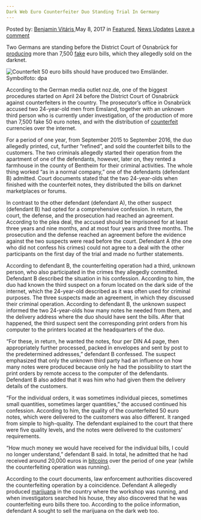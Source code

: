 ```yaml
---
Dark Web Euro Counterfeiter Duo Standing Trial In Germany
---
```

<article class="post-listing post-19699 post type-post status-publish format-standard has-post-thumbnail hentry category-deepdot-news category-news-updates tag-counterfeiter tag-dark tag-duo tag-euro tag-germany tag-standing tag-trial tag-web">
    <div class="post-inner">
    <p class="post-meta">
    <span>Posted by: <a href="https://www.deepdotweb.com/author/benjaminvi/" title="">Benjamin Vitáris </a></span>
    <span>May 8, 2017</span>
    <span>in <a href="https://www.deepdotweb.com/category/deepdot-news/" rel="category tag">Featured</a>, <a href="https://www.deepdotweb.com/category/news-updates/" rel="category tag">News Updates</a></span>
    <span><a href="https://www.deepdotweb.com/2017/05/08/dark-web-euro-counterfeiter-duo-standing-trial-germany/#respond">Leave a comment</a></span>
    </p>
    <div class="clear"></div>
    <div class="entry">
    <p>Two Germans are standing before the District Court of Osnabrück for <a href="http://www.noz.de/lokales/lingen/artikel/885597/anklage-emslaender-produzierten-7500-falsche-fuenfziger">producing</a> more than 7,500 <a href="https://www.deepdotweb.com/tag/fake/">fake</a> euro bills, which they allegedly sold on the darknet.</p>
    <p><img class="wp-image-19707 aligncenter" src="https://www.deepdotweb.com/wp-content/uploads/2017/05/counterfeit-50-euro-bills-should-have-produced-two.jpeg" alt="Counterfeit 50 euro bills should have produced two Emsländer.  Symbolfoto: dpa" srcset="https://www.deepdotweb.com/wp-content/uploads/2017/05/counterfeit-50-euro-bills-should-have-produced-two.jpeg 800w, https://www.deepdotweb.com/wp-content/uploads/2017/05/counterfeit-50-euro-bills-should-have-produced-two-300x169.jpeg 300w" sizes="(max-width: 800px) 100vw, 800px" /></p>
    <p>According to the German media outlet noz.de, one of the biggest procedures started on April 24 before the District Court of Osnabrück against counterfeiters in the country. The prosecutor’s office in Osnabrück accused two 24-year-old men from Emsland, together with an unknown third person who is currently under investigation, of the production of more than 7,500 fake 50 euro notes, and with the distribution of <a href="https://www.deepdotweb.com/2017/04/24/two-austrians-sentenced-ordering-counterfeit-euro-notes-finance-drug-addictions/">counterfeit</a> currencies over the internet.</p>
    <p>For a period of one year, from September 2015 to September 2016, the duo allegedly printed, cut, further &#8220;refined&#8221;, and sold the counterfeit bills to the customers. The two criminals allegedly started their operation from the apartment of one of the defendants, however, later on, they rented a farmhouse in the county of Bentheim for their criminal activities. The whole thing worked &#8220;as in a normal company,&#8221; one of the defendants (defendant B) admitted. Court documents stated that the two 24-year-olds when finished with the counterfeit notes, they distributed the bills on darknet marketplaces or forums.</p>
    <p>In contrast to the other defendant (defendant A), the other suspect (defendant B) had opted for a comprehensive confession. In return, the court, the defense, and the prosecution had reached an agreement. According to the plea deal, the accused should be imprisoned for at least three years and nine months, and at most four years and three months. The prosecution and the defense reached an agreement before the evidence against the two suspects were read before the court. Defendant A (the one who did not confess his crimes) could not agree to a deal with the other participants on the first day of the trial and made no further statements.</p>
    <p>According to defendant B, the counterfeiting operation had a third, unknown person, who also participated in the crimes they allegedly committed. Defendant B described the situation in his confession. According to him, the duo had known the third suspect on a forum located on the dark side of the internet, which the 24-year-old described as it was often used for criminal purposes. The three suspects made an agreement, in which they discussed their criminal operation. According to defendant B, the unknown suspect informed the two 24-year-olds how many notes he needed from them, and the delivery address where the duo should have sent the bills. After that happened, the third suspect sent the corresponding print orders from his computer to the printers located at the headquarters of the duo.</p>
    <p>“For these, in return, he wanted the notes, four per DIN A4 page, then appropriately further processed, packed in envelopes and sent by post to the predetermined addresses,” defendant B confessed. The suspect emphasized that only the unknown third party had an influence on how many notes were produced because only he had the possibility to start the print orders by remote access to the computer of the defendants. Defendant B also added that it was him who had given them the delivery details of the customers.</p>
    <p>“For the individual orders, it was sometimes individual pieces, sometimes small quantities, sometimes larger quantities,” the accused continued his confession. According to him, the quality of the counterfeited 50 euro notes, which were delivered to the customers was also different. It ranged from simple to high-quality. The defendant explained to the court that there were five quality levels, and the notes were delivered to the customers’ requirements.</p>
    <p>“How much money we would have received for the individual bills, I could no longer understand,” defendant B said. In total, he admitted that he had received around 20,000 euros in <a href="https://www.deepdotweb.com/tag/bitcoin/">bitcoins</a> over the period of one year (while the counterfeiting operation was running).</p>
    <p><a id="post-19699-_gjdgxs"></a> According to the court documents, law enforcement authorities discovered the counterfeiting operation by a coincidence. Defendant A allegedly produced <a href="https://www.deepdotweb.com/2017/04/17/four-admit-guilt-marijuana-conspiracy/">marijuana</a> in the country where the workshop was running, and when investigators searched his house, they also discovered that he was counterfeiting euro bills there too. According to the police information, defendant A sought to sell the marijuana on the dark web too.</p>
    </div>
    <span style="display:none"><a href="https://www.deepdotweb.com/tag/counterfeiter/" rel="tag">counterfeiter</a> <a href="https://www.deepdotweb.com/tag/dark/" rel="tag">dark</a> <a href="https://www.deepdotweb.com/tag/duo/" rel="tag">duo</a> <a href="https://www.deepdotweb.com/tag/euro/" rel="tag">euro</a> <a href="https://www.deepdotweb.com/tag/germany/" rel="tag">germany</a> <a href="https://www.deepdotweb.com/tag/standing/" rel="tag">standing</a> <a href="https://www.deepdotweb.com/tag/trial/" rel="tag">trial</a> <a href="https://www.deepdotweb.com/tag/web/" rel="tag">web</a></span> <span style="display:none" class="updated">2017-05-08</span>
    <div style="display:none" class="vcard author" itemprop="author" itemscope itemtype="http://schema.org/Person"><strong class="fn" itemprop="name"><a href="https://www.deepdotweb.com/author/benjaminvi/" title="Posts by Benjamin Vitáris" rel="author">Benjamin Vitáris</a></strong></div>
    </div>
</article>

